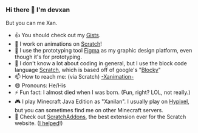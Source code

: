 ### Hi there 👋 I'm devxan 
But you can me Xan. 
- 👍 You should check out my [Gists](https://gist.github.com/devxan).
- 🔭 I work on animations on [Scratch](https://Scrach.mit.edu/users/-Xanimation-/)!
- 🌱 I use the prototyping tool [Figma](https://www.figma.com/) as my graphic design platform, even though it's for prototyping. 
- 🤔 I don't know a lot about coding in general, but I use the block code language [Scratch](https://Scrach.mit.edu/), which is based off of google's "[Blocky](https://developers.google.com/blockly)"
- 📫 How to reach me: (via Scratch) [-Xanimation-](https://Scrach.mit.edu/users/-Xanimation-/)
- 😄 Pronouns: He/His
- ⚡ Fun fact: I almost died when I was born. (Fun, right? LOL, not really.)
- 🎮 I play Minecraft Java Edition as "Xanilan". I usually play on [Hypixel](https://hypixel.net/), but you can sometimes find me on other Minecraft servers.
- 🎉 Check out [ScratchAddons](https://scratchaddons.com/), the best extension ever for the Scratch website. ([I helped](https://scratchaddons.com/contributors)!) 
